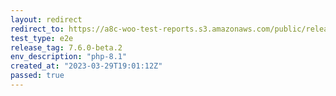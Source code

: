 ```yaml
---
layout: redirect
redirect_to: https://a8c-woo-test-reports.s3.amazonaws.com/public/release/7.6.0-beta.2/php-8.1/e2e/index.html
test_type: e2e
release_tag: 7.6.0-beta.2
env_description: "php-8.1"
created_at: "2023-03-29T19:01:12Z"
passed: true
---
```

